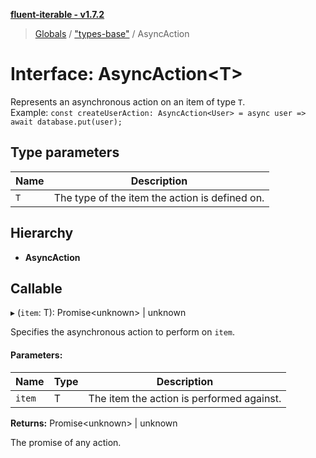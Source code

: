 **[fluent-iterable - v1.7.2](../README.md)**

> [Globals](../README.md) / ["types-base"](../modules/_types_base_.md) / AsyncAction

# Interface: AsyncAction\<T>

Represents an asynchronous action on an item of type `T`.<br>
  Example: `const createUserAction: AsyncAction<User> = async user => await database.put(user);`

## Type parameters

Name | Description |
------ | ------ |
`T` | The type of the item the action is defined on.  |

## Hierarchy

* **AsyncAction**

## Callable

▸ (`item`: T): Promise\<unknown> \| unknown

Specifies the asynchronous action to perform on `item`.

#### Parameters:

Name | Type | Description |
------ | ------ | ------ |
`item` | T | The item the action is performed against. |

**Returns:** Promise\<unknown> \| unknown

The promise of any action.
